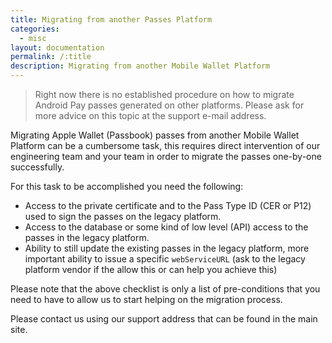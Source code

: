 ```yaml
---
title: Migrating from another Passes Platform
categories:
  - misc
layout: documentation
permalink: /:title
description: Migrating from another Mobile Wallet Platform
---
```


> Right now there is no established procedure on how to migrate Android Pay
passes generated on other platforms. Please ask for more advice on this topic at the support e-mail address.

Migrating Apple Wallet (Passbook) passes from another Mobile Wallet Platform can be a cumbersome task, this requires direct intervention
of our engineering team and your team in order to migrate the passes one-by-one successfully.

For this task to be accomplished you need the following:

- Access to the private certificate and to the Pass Type ID (CER or P12) used to sign the passes on the legacy platform.
- Access to the database or some kind of low level (API) access to the passes in the legacy platform.
- Ability to still update the existing passes in the legacy platform, more important ability to issue a specific `webServiceURL` (ask to the legacy platform vendor if the allow this or can help you achieve this)


Please note that the above checklist is only a list of pre-conditions that you need to have to allow us to start helping on the migration process.

Please contact us using our support address that can be found in the main site.
